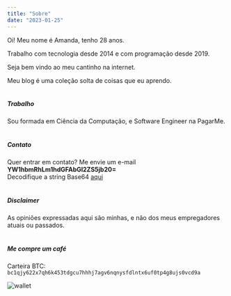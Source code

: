 ```yaml
---
title: "Sobre"
date: "2023-01-25"
---
```


Oi! Meu nome é Amanda, tenho 28 anos.

Trabalho com tecnologia desde 2014 e com programação desde 2019.

Seja bem vindo ao meu cantinho na internet.

Meu blog é uma coleção solta de coisas que eu aprendo.
<br/><br/>

##### Trabalho

Sou formada em Ciência da Computação, e Software Engineer na PagarMe.
<br/><br/>

##### Contato

Quer entrar em contato? Me envie um e-mail **YW1hbmRhLm1hdGFAbGl2ZS5jb20=**
<br/>
Decodifique a string Base64 [aqui](https://www.base64decode.org/)
<br/><br/>

##### Disclaimer

As opiniões expressadas aqui são minhas, e não dos meus empregadores atuais ou passados.
<br/><br/>

##### Me compre um café
Carteira BTC: `bc1qjy622x7qh6k453tdgcu7hhhj7agv6nqnysfdlntx6uf0tp4g8ujs0vcd9a`

![wallet](/img/wallet.png)

</br></br>